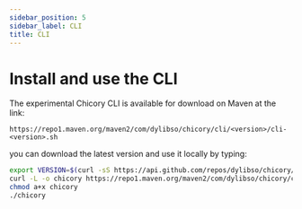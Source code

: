 ```yaml
---
sidebar_position: 5
sidebar_label: CLI
title: CLI
---
```

# Install and use the CLI

The experimental Chicory CLI is available for download on Maven at the link:

```
https://repo1.maven.org/maven2/com/dylibso/chicory/cli/<version>/cli-<version>.sh
```

you can download the latest version and use it locally by typing:

```bash
export VERSION=$(curl -sS https://api.github.com/repos/dylibso/chicory/tags --header "Accept: application/json" | jq -r '.[0].name')
curl -L -o chicory https://repo1.maven.org/maven2/com/dylibso/chicory/cli-experimental/${VERSION}/cli-experimental-${VERSION}.sh
chmod a+x chicory
./chicory
```

<!--
```java
//DEPS com.dylibso.chicory:docs-lib:999-SNAPSHOT

docs.FileOps.writeResult("docs/experimental", "cli.md.result", "empty");
```
-->
